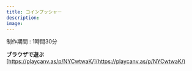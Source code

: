 ```yaml
---
title: コインプッシャー
description: 
image:
---
```


制作期間 : 1時間30分

**ブラウザで遊ぶ**  
[https://playcanv.as/p/NYCwtwaK/](https://playcanv.as/p/NYCwtwaK/)